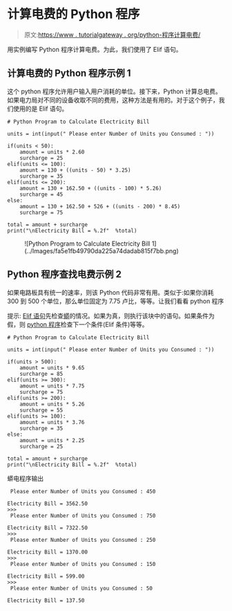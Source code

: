 # 计算电费的 Python 程序

> 原文:[https://www . tutorialgateway . org/python-程序计算电费/](https://www.tutorialgateway.org/python-program-to-calculate-electricity-bill/)

用实例编写 Python 程序计算电费。为此，我们使用了 Elif 语句。

## 计算电费的 Python 程序示例 1

这个 python 程序允许用户输入用户消耗的单位。接下来，Python 计算总电费。如果电力局对不同的设备收取不同的费用，这种方法是有用的。对于这个例子，我们使用的是 Elif 语句。

```
# Python Program to Calculate Electricity Bill

units = int(input(" Please enter Number of Units you Consumed : "))

if(units < 50):
    amount = units * 2.60
    surcharge = 25
elif(units <= 100):
    amount = 130 + ((units - 50) * 3.25)
    surcharge = 35
elif(units <= 200):
    amount = 130 + 162.50 + ((units - 100) * 5.26)
    surcharge = 45
else:
    amount = 130 + 162.50 + 526 + ((units - 200) * 8.45)
    surcharge = 75

total = amount + surcharge
print("\nElectricity Bill = %.2f"  %total)
```

<figure class="wp-block-image">![Python Program to Calculate Electricity Bill 1](../Images/fa5e1fb49790da225a74dadab815f7bb.png)</figure>

## Python 程序查找电费示例 2

如果电路板具有统一的速率，则该 Python 代码非常有用。类似于:如果你消耗 300 到 500 个单位，那么单位固定为 7.75 卢比，等等。让我们看看 python 程序

 提示: [Elif 语句](https://www.tutorialgateway.org/python-elif-statement/)先检查[蟒](https://www.tutorialgateway.org/python-tutorial/)的情况。如果为真，则执行该块中的语句。如果条件为假，则 [python 程序](https://www.tutorialgateway.org/python-programming-examples/)检查下一个条件(Elif 条件)等等。

```
# Python Program to Calculate Electricity Bill

units = int(input(" Please enter Number of Units you Consumed : "))

if(units > 500):
    amount = units * 9.65
    surcharge = 85
elif(units >= 300):
    amount = units * 7.75
    surcharge = 75
elif(units >= 200):
    amount = units * 5.26
    surcharge = 55
elif(units >= 100):
    amount = units * 3.76
    surcharge = 35
else:
    amount = units * 2.25
    surcharge = 25

total = amount + surcharge
print("\nElectricity Bill = %.2f"  %total)
```

蟒电程序输出

```
 Please enter Number of Units you Consumed : 450

Electricity Bill = 3562.50
>>> 
 Please enter Number of Units you Consumed : 750

Electricity Bill = 7322.50
>>> 
 Please enter Number of Units you Consumed : 250

Electricity Bill = 1370.00
>>> 
 Please enter Number of Units you Consumed : 150

Electricity Bill = 599.00
>>> 
 Please enter Number of Units you Consumed : 50

Electricity Bill = 137.50
```